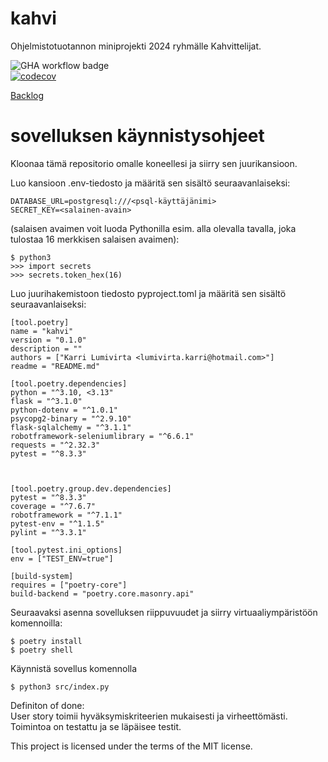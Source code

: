 # kahvi
Ohjelmistotuotannon miniprojekti 2024 ryhmälle Kahvittelijat.

![GHA workflow badge](https://github.com/lumikt/kahvi/workflows/CI/badge.svg)  
[![codecov](https://codecov.io/gh/lumikt/kahvi/graph/badge.svg?token=19B6U61LPF)](https://codecov.io/gh/lumikt/kahvi)

[Backlog](https://docs.google.com/spreadsheets/d/1QnEryqcotTWenMVUscbnGRMMuB6Qqb7guWqPP29eEs0/edit?gid=0#gid=0)

# sovelluksen käynnistysohjeet

Kloonaa tämä repositorio omalle koneellesi ja siirry sen juurikansioon.

Luo kansioon .env-tiedosto ja määritä sen sisältö seuraavanlaiseksi:
```
DATABASE_URL=postgresql:///<psql-käyttäjänimi>
SECRET_KEY=<salainen-avain>
```
(salaisen avaimen voit luoda Pythonilla esim. alla olevalla tavalla, joka tulostaa 16 merkkisen salaisen avaimen):
```
$ python3
>>> import secrets
>>> secrets.token_hex(16)
```
Luo juurihakemistoon tiedosto pyproject.toml ja määritä sen sisältö seuraavanlaiseksi:
```
[tool.poetry]
name = "kahvi"
version = "0.1.0"
description = ""
authors = ["Karri Lumivirta <lumivirta.karri@hotmail.com>"]
readme = "README.md"

[tool.poetry.dependencies]
python = "^3.10, <3.13"
flask = "^3.1.0"
python-dotenv = "^1.0.1"
psycopg2-binary = "^2.9.10"
flask-sqlalchemy = "^3.1.1"
robotframework-seleniumlibrary = "^6.6.1"
requests = "^2.32.3"
pytest = "^8.3.3"



[tool.poetry.group.dev.dependencies]
pytest = "^8.3.3"
coverage = "^7.6.7"
robotframework = "^7.1.1"
pytest-env = "^1.1.5"
pylint = "^3.3.1"

[tool.pytest.ini_options]
env = ["TEST_ENV=true"]

[build-system]
requires = ["poetry-core"]
build-backend = "poetry.core.masonry.api"
```
Seuraavaksi asenna sovelluksen riippuvuudet ja siirry virtuaaliympäristöön komennoilla:
```
$ poetry install
$ poetry shell
```
Käynnistä sovellus komennolla 
```
$ python3 src/index.py
```
Definiton of done:  
User story toimii hyväksymiskriteerien mukaisesti ja virheettömästi. Toimintoa on testattu ja se läpäisee testit.

This project is licensed under the terms of the MIT license.

